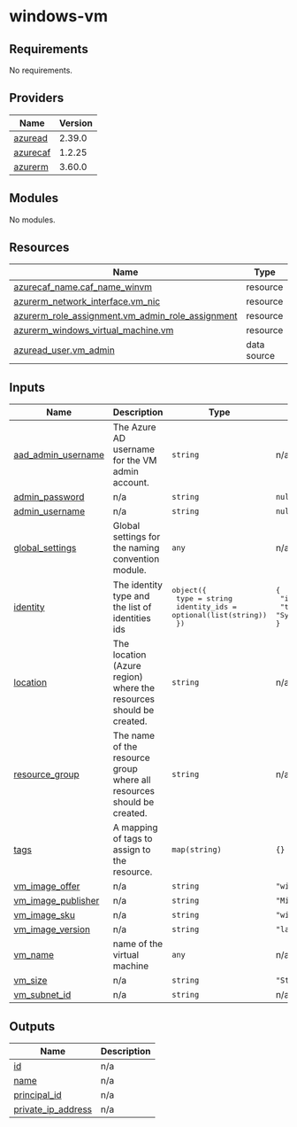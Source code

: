 # windows-vm

<!-- BEGINNING OF PRE-COMMIT-TERRAFORM DOCS HOOK -->
## Requirements

No requirements.

## Providers

| Name | Version |
|------|---------|
| <a name="provider_azuread"></a> [azuread](#provider\_azuread) | 2.39.0 |
| <a name="provider_azurecaf"></a> [azurecaf](#provider\_azurecaf) | 1.2.25 |
| <a name="provider_azurerm"></a> [azurerm](#provider\_azurerm) | 3.60.0 |

## Modules

No modules.

## Resources

| Name | Type |
|------|------|
| [azurecaf_name.caf_name_winvm](https://registry.terraform.io/providers/aztfmod/azurecaf/latest/docs/resources/name) | resource |
| [azurerm_network_interface.vm_nic](https://registry.terraform.io/providers/hashicorp/azurerm/latest/docs/resources/network_interface) | resource |
| [azurerm_role_assignment.vm_admin_role_assignment](https://registry.terraform.io/providers/hashicorp/azurerm/latest/docs/resources/role_assignment) | resource |
| [azurerm_windows_virtual_machine.vm](https://registry.terraform.io/providers/hashicorp/azurerm/latest/docs/resources/windows_virtual_machine) | resource |
| [azuread_user.vm_admin](https://registry.terraform.io/providers/hashicorp/azuread/latest/docs/data-sources/user) | data source |

## Inputs

| Name | Description | Type | Default | Required |
|------|-------------|------|---------|:--------:|
| <a name="input_aad_admin_username"></a> [aad\_admin\_username](#input\_aad\_admin\_username) | The Azure AD username for the VM admin account. | `string` | n/a | yes |
| <a name="input_admin_password"></a> [admin\_password](#input\_admin\_password) | n/a | `string` | `null` | no |
| <a name="input_admin_username"></a> [admin\_username](#input\_admin\_username) | n/a | `string` | `null` | no |
| <a name="input_global_settings"></a> [global\_settings](#input\_global\_settings) | Global settings for the naming convention module. | `any` | n/a | yes |
| <a name="input_identity"></a> [identity](#input\_identity) | The identity type and the list of identities ids | <pre>object({<br>    type         = string<br>    identity_ids = optional(list(string))<br>  })</pre> | <pre>{<br>  "identity_ids": [],<br>  "type": "SystemAssigned"<br>}</pre> | no |
| <a name="input_location"></a> [location](#input\_location) | The location (Azure region) where the resources should be created. | `string` | n/a | yes |
| <a name="input_resource_group"></a> [resource\_group](#input\_resource\_group) | The name of the resource group where all resources should be created. | `string` | n/a | yes |
| <a name="input_tags"></a> [tags](#input\_tags) | A mapping of tags to assign to the resource. | `map(string)` | `{}` | no |
| <a name="input_vm_image_offer"></a> [vm\_image\_offer](#input\_vm\_image\_offer) | n/a | `string` | `"windows-11"` | no |
| <a name="input_vm_image_publisher"></a> [vm\_image\_publisher](#input\_vm\_image\_publisher) | n/a | `string` | `"MicrosoftWindowsDesktop"` | no |
| <a name="input_vm_image_sku"></a> [vm\_image\_sku](#input\_vm\_image\_sku) | n/a | `string` | `"win11-22h2-pro"` | no |
| <a name="input_vm_image_version"></a> [vm\_image\_version](#input\_vm\_image\_version) | n/a | `string` | `"latest"` | no |
| <a name="input_vm_name"></a> [vm\_name](#input\_vm\_name) | name of the virtual machine | `any` | n/a | yes |
| <a name="input_vm_size"></a> [vm\_size](#input\_vm\_size) | n/a | `string` | `"Standard_B2ms"` | no |
| <a name="input_vm_subnet_id"></a> [vm\_subnet\_id](#input\_vm\_subnet\_id) | n/a | `string` | n/a | yes |

## Outputs

| Name | Description |
|------|-------------|
| <a name="output_id"></a> [id](#output\_id) | n/a |
| <a name="output_name"></a> [name](#output\_name) | n/a |
| <a name="output_principal_id"></a> [principal\_id](#output\_principal\_id) | n/a |
| <a name="output_private_ip_address"></a> [private\_ip\_address](#output\_private\_ip\_address) | n/a |
<!-- END OF PRE-COMMIT-TERRAFORM DOCS HOOK -->
